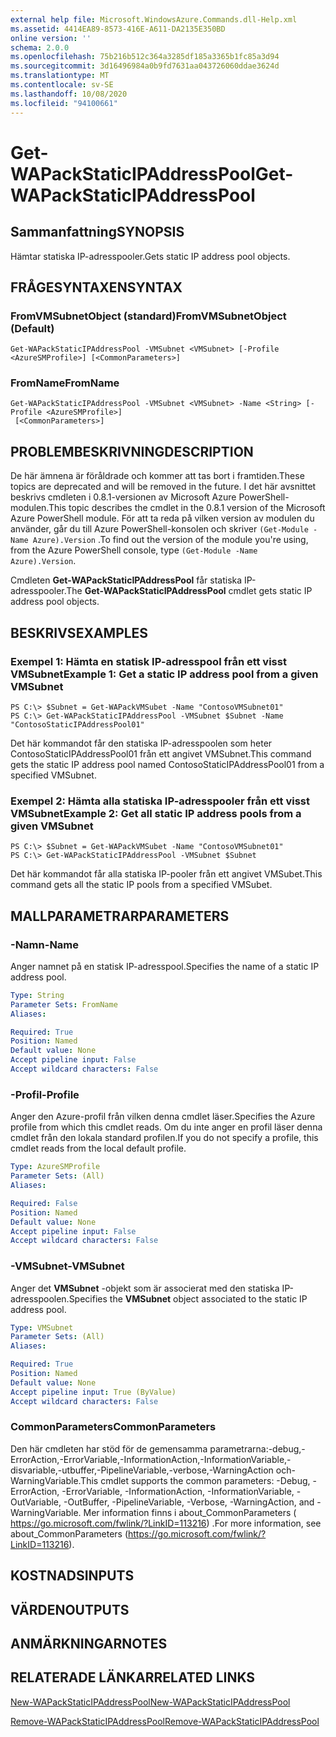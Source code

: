 ```yaml
---
external help file: Microsoft.WindowsAzure.Commands.dll-Help.xml
ms.assetid: 4414EA89-8573-416E-A611-DA2135E350BD
online version: ''
schema: 2.0.0
ms.openlocfilehash: 75b216b512c364a3285df185a3365b1fc85a3d94
ms.sourcegitcommit: 3d16496984a0b9fd7631aa043726060ddae3624d
ms.translationtype: MT
ms.contentlocale: sv-SE
ms.lasthandoff: 10/08/2020
ms.locfileid: "94100661"
---
```

# <span data-ttu-id="41880-101">Get-WAPackStaticIPAddressPool</span><span class="sxs-lookup"><span data-stu-id="41880-101">Get-WAPackStaticIPAddressPool</span></span>

## <span data-ttu-id="41880-102">Sammanfattning</span><span class="sxs-lookup"><span data-stu-id="41880-102">SYNOPSIS</span></span>
<span data-ttu-id="41880-103">Hämtar statiska IP-adresspooler.</span><span class="sxs-lookup"><span data-stu-id="41880-103">Gets static IP address pool objects.</span></span>

## <span data-ttu-id="41880-104">FRÅGESYNTAXEN</span><span class="sxs-lookup"><span data-stu-id="41880-104">SYNTAX</span></span>

### <span data-ttu-id="41880-105">FromVMSubnetObject (standard)</span><span class="sxs-lookup"><span data-stu-id="41880-105">FromVMSubnetObject (Default)</span></span>
```
Get-WAPackStaticIPAddressPool -VMSubnet <VMSubnet> [-Profile <AzureSMProfile>] [<CommonParameters>]
```

### <span data-ttu-id="41880-106">FromName</span><span class="sxs-lookup"><span data-stu-id="41880-106">FromName</span></span>
```
Get-WAPackStaticIPAddressPool -VMSubnet <VMSubnet> -Name <String> [-Profile <AzureSMProfile>]
 [<CommonParameters>]
```

## <span data-ttu-id="41880-107">PROBLEMBESKRIVNING</span><span class="sxs-lookup"><span data-stu-id="41880-107">DESCRIPTION</span></span>
<span data-ttu-id="41880-108">De här ämnena är föråldrade och kommer att tas bort i framtiden.</span><span class="sxs-lookup"><span data-stu-id="41880-108">These topics are deprecated and will be removed in the future.</span></span>
<span data-ttu-id="41880-109">I det här avsnittet beskrivs cmdleten i 0.8.1-versionen av Microsoft Azure PowerShell-modulen.</span><span class="sxs-lookup"><span data-stu-id="41880-109">This topic describes the cmdlet in the 0.8.1 version of the Microsoft Azure PowerShell module.</span></span>
<span data-ttu-id="41880-110">För att ta reda på vilken version av modulen du använder, går du till Azure PowerShell-konsolen och skriver `(Get-Module -Name Azure).Version` .</span><span class="sxs-lookup"><span data-stu-id="41880-110">To find out the version of the module you're using, from the Azure PowerShell console, type `(Get-Module -Name Azure).Version`.</span></span>

<span data-ttu-id="41880-111">Cmdleten **Get-WAPackStaticIPAddressPool** får statiska IP-adresspooler.</span><span class="sxs-lookup"><span data-stu-id="41880-111">The **Get-WAPackStaticIPAddressPool** cmdlet gets static IP address pool objects.</span></span>

## <span data-ttu-id="41880-112">BESKRIVS</span><span class="sxs-lookup"><span data-stu-id="41880-112">EXAMPLES</span></span>

### <span data-ttu-id="41880-113">Exempel 1: Hämta en statisk IP-adresspool från ett visst VMSubnet</span><span class="sxs-lookup"><span data-stu-id="41880-113">Example 1: Get a static IP address pool from a given VMSubnet</span></span>
```
PS C:\> $Subnet = Get-WAPackVMSubet -Name "ContosoVMSubnet01"
PS C:\> Get-WAPackStaticIPAddressPool -VMSubnet $Subnet -Name "ContosoStaticIPAddressPool01"
```

<span data-ttu-id="41880-114">Det här kommandot får den statiska IP-adresspoolen som heter ContosoStaticIPAddressPool01 från ett angivet VMSubnet.</span><span class="sxs-lookup"><span data-stu-id="41880-114">This command gets the static IP address pool named ContosoStaticIPAddressPool01 from a specified VMSubnet.</span></span>

### <span data-ttu-id="41880-115">Exempel 2: Hämta alla statiska IP-adresspooler från ett visst VMSubnet</span><span class="sxs-lookup"><span data-stu-id="41880-115">Example 2: Get all static IP address pools from a given VMSubnet</span></span>
```
PS C:\> $Subnet = Get-WAPackVMSubet -Name "ContosoVMSubnet01"
PS C:\> Get-WAPackStaticIPAddressPool -VMSubnet $Subnet
```

<span data-ttu-id="41880-116">Det här kommandot får alla statiska IP-pooler från ett angivet VMSubet.</span><span class="sxs-lookup"><span data-stu-id="41880-116">This command gets all the static IP pools from a specified VMSubet.</span></span>

## <span data-ttu-id="41880-117">MALLPARAMETRAR</span><span class="sxs-lookup"><span data-stu-id="41880-117">PARAMETERS</span></span>

### <span data-ttu-id="41880-118">-Namn</span><span class="sxs-lookup"><span data-stu-id="41880-118">-Name</span></span>
<span data-ttu-id="41880-119">Anger namnet på en statisk IP-adresspool.</span><span class="sxs-lookup"><span data-stu-id="41880-119">Specifies the name of a static IP address pool.</span></span>

```yaml
Type: String
Parameter Sets: FromName
Aliases:

Required: True
Position: Named
Default value: None
Accept pipeline input: False
Accept wildcard characters: False
```

### <span data-ttu-id="41880-120">-Profil</span><span class="sxs-lookup"><span data-stu-id="41880-120">-Profile</span></span>
<span data-ttu-id="41880-121">Anger den Azure-profil från vilken denna cmdlet läser.</span><span class="sxs-lookup"><span data-stu-id="41880-121">Specifies the Azure profile from which this cmdlet reads.</span></span>
<span data-ttu-id="41880-122">Om du inte anger en profil läser denna cmdlet från den lokala standard profilen.</span><span class="sxs-lookup"><span data-stu-id="41880-122">If you do not specify a profile, this cmdlet reads from the local default profile.</span></span>

```yaml
Type: AzureSMProfile
Parameter Sets: (All)
Aliases:

Required: False
Position: Named
Default value: None
Accept pipeline input: False
Accept wildcard characters: False
```

### <span data-ttu-id="41880-123">-VMSubnet</span><span class="sxs-lookup"><span data-stu-id="41880-123">-VMSubnet</span></span>
<span data-ttu-id="41880-124">Anger det **VMSubnet** -objekt som är associerat med den statiska IP-adresspoolen.</span><span class="sxs-lookup"><span data-stu-id="41880-124">Specifies the **VMSubnet** object associated to the static IP address pool.</span></span>

```yaml
Type: VMSubnet
Parameter Sets: (All)
Aliases:

Required: True
Position: Named
Default value: None
Accept pipeline input: True (ByValue)
Accept wildcard characters: False
```

### <span data-ttu-id="41880-125">CommonParameters</span><span class="sxs-lookup"><span data-stu-id="41880-125">CommonParameters</span></span>
<span data-ttu-id="41880-126">Den här cmdleten har stöd för de gemensamma parametrarna:-debug,-ErrorAction,-ErrorVariable,-InformationAction,-InformationVariable,-disvariable,-utbuffer,-PipelineVariable,-verbose,-WarningAction och-WarningVariable.</span><span class="sxs-lookup"><span data-stu-id="41880-126">This cmdlet supports the common parameters: -Debug, -ErrorAction, -ErrorVariable, -InformationAction, -InformationVariable, -OutVariable, -OutBuffer, -PipelineVariable, -Verbose, -WarningAction, and -WarningVariable.</span></span> <span data-ttu-id="41880-127">Mer information finns i about_CommonParameters ( https://go.microsoft.com/fwlink/?LinkID=113216) .</span><span class="sxs-lookup"><span data-stu-id="41880-127">For more information, see about_CommonParameters (https://go.microsoft.com/fwlink/?LinkID=113216).</span></span>

## <span data-ttu-id="41880-128">KOSTNADS</span><span class="sxs-lookup"><span data-stu-id="41880-128">INPUTS</span></span>

## <span data-ttu-id="41880-129">VÄRDEN</span><span class="sxs-lookup"><span data-stu-id="41880-129">OUTPUTS</span></span>

## <span data-ttu-id="41880-130">ANMÄRKNINGAR</span><span class="sxs-lookup"><span data-stu-id="41880-130">NOTES</span></span>

## <span data-ttu-id="41880-131">RELATERADE LÄNKAR</span><span class="sxs-lookup"><span data-stu-id="41880-131">RELATED LINKS</span></span>

[<span data-ttu-id="41880-132">New-WAPackStaticIPAddressPool</span><span class="sxs-lookup"><span data-stu-id="41880-132">New-WAPackStaticIPAddressPool</span></span>](./New-WAPackStaticIPAddressPool.md)

[<span data-ttu-id="41880-133">Remove-WAPackStaticIPAddressPool</span><span class="sxs-lookup"><span data-stu-id="41880-133">Remove-WAPackStaticIPAddressPool</span></span>](./Remove-WAPackStaticIPAddressPool.md)


